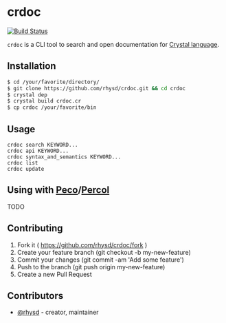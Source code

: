 crdoc
=======
[![Build Status](https://travis-ci.org/rhysd/crdoc.svg)](https://travis-ci.org/rhysd/crdoc)

`crdoc` is a CLI tool to search and open documentation for [Crystal language](https://github.com/manastech/crystal).

## Installation

```sh
$ cd /your/favorite/directory/
$ git clone https://github.com/rhysd/crdoc.git && cd crdoc
$ crystal dep
$ crystal build crdoc.cr
$ cp crdoc /your/favorite/bin
```

## Usage

```
crdoc search KEYWORD...
crdoc api KEYWORD...
crdoc syntax_and_semantics KEYWORD...
crdoc list
crdoc update
```

## Using with [Peco](https://github.com/peco/peco)/[Percol](https://github.com/mooz/percol)

TODO

## Contributing

1. Fork it ( https://github.com/rhysd/crdoc/fork )
2. Create your feature branch (git checkout -b my-new-feature)
3. Commit your changes (git commit -am 'Add some feature')
4. Push to the branch (git push origin my-new-feature)
5. Create a new Pull Request

## Contributors

- [@rhysd](https://github.com/rhysd) - creator, maintainer
